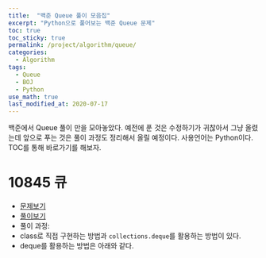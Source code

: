 ```yaml
---
title:  "백준 Queue 풀이 모음집"
excerpt: "Python으로 풀어보는 백준 Queue 문제"
toc: true
toc_sticky: true
permalink: /project/algorithm/queue/
categories:
  - Algorithm
tags:
  - Queue
  - BOJ
  - Python
use_math: true
last_modified_at: 2020-07-17
---
```



백준에서 Queue 풀이 만을 모아놓았다. 예전에 푼 것은 수정하기가 귀찮아서 그냥 올렸는데 앞으로 푸는 것은 풀이 과정도 정리해서 올릴 예정이다.
사용언어는 Python이다. 
TOC를 통해 바로가기를 해보자.


# 10845 큐

- [문제보기](https://www.acmicpc.net/problem/10845)
- [풀이보기](https://github.com/InhyeokYoo/BOJ_Algorithm/blob/master/Queue/10845.py)
- 풀이 과정:
- class로 직접 구현하는 방법과 `collections.deque`를 활용하는 방법이 있다.
- deque를 활용하는 방법은 아래와 같다.

<script src="https://gist.github.com/InhyeokYoo/b717a494c1490258a8487ca0187f4e96.js"></script>
